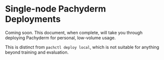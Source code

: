 # Single-node Pachyderm Deployments

Coming soon. This document, when complete, will take you through deploying
Pachyderm for personal, low-volume usage.

This is distinct from `pachctl deploy local`, which is not suitable for anything
beyond training and evaluation.
